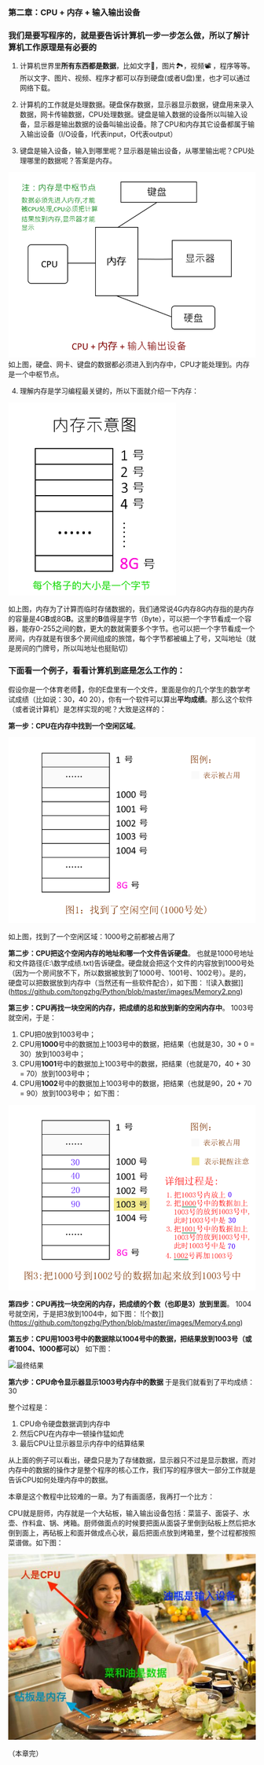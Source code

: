 ### 第二章：CPU + 内存 + 输入输出设备

### 我们是要写程序的，就是要告诉计算机一步一步怎么做，所以了解计算机工作原理是有必要的

1. 计算机世界里**所有东西都是数据**，比如文字📑，图片🏞️，视频📽️ ，程序等等。所以文字、图片、视频、程序才都可以存到硬盘(或者U盘)里，也才可以通过网络下载。

2. 计算机的工作就是处理数据。硬盘保存数据，显示器显示数据，键盘用来录入数据，网卡传输数据，CPU处理数据。键盘是输入数据的设备所以叫输入设备，显示器是输出数据的设备叫输出设备。除了CPU和内存其它设备都属于输入输出设备（I/O设备，I代表input，O代表output）

3. 键盘是输入设备，输入到哪里呢？显示器是输出设备，从哪里输出呢？CPU处理哪里的数据呢？答案是内存。

![计算机结构图](https://github.com/tongzhg/Python/blob/master/images/Structure.png)
如上图，硬盘、网卡、键盘的数据都必须进入到内存中，CPU才能处理到。内存是一个中枢节点。

4. 理解内存是学习编程最关键的，所以下面就介绍一下内存：

![内存示意图](https://github.com/tongzhg/Python/blob/master/images/Memory.png)

如上图，内存为了计算而临时存储数据的，我们通常说4G内存8G内存指的是内存的容量是4G**B**或8G**B**。这里的**B**值得是字节（Byte），可以把一个字节看成一个容器，能存0-255之间的数，更大的数就需要多个字节。也可以把一个字节看成一个房间，内存就是有很多个房间组成的旅馆，每个字节都被编上了号，又叫地址（就是房间的门牌号，所以叫地址也挺贴切）


### 下面看一个例子，看看计算机到底是怎么工作的：

假设你是一个体育老师🧘‍，你的E盘里有一个文件，里面是你的几个学生的数学考试成绩（比如说：30，40 20），你有一个软件可以算出**平均成绩**。那么这个软件（或者说计算机）是怎样实现的呢？大致是这样的：

**第一步：CPU在内存中找到一个空闲区域**。

![找到一块空闲区域](https://github.com/tongzhg/Python/blob/master/images/Memory1.png)

如上图，找到了一个空闲区域：1000号之前都被占用了

**第二步：CPU把这个空闲内存的地址和哪一个文件告诉硬盘**。
也就是1000号地址和文件路径(E:\数学成绩.txt)告诉硬盘。硬盘就会把这个文件的内容放到1000号处（因为一个房间放不下，所以数据被放到了1000号、1001号、1002号）。是的，硬盘可以把数据放到内存中（当然还有一些软件配合），如下图：
![读入数据]](https://github.com/tongzhg/Python/blob/master/images/Memory2.png)

**第三步：CPU再找一块空闲的内存，把成绩的总和放到新的空闲内存中**。
1003号就空闲，于是：
1. CPU把0放到1003号中；
2. CPU用**1000**号中的数据加上1003号中的数据，把结果（也就是30，30 + 0 = 30）放到1003号中；
3. CPU用**1001**号中的数据加上1003号中的数据，把结果（也就是70，40 + 30 = 70）放到1003号中；
4. CPU用**1002**号中的数据加上1003号中的数据，把结果（也就是90，20 + 70 = 90）放到1003号中；
如下图：

![求和](https://github.com/tongzhg/Python/blob/master/images/Memory3.png)

**第四步：CPU再找一块空闲的内存，把成绩的个数（也即是3）放到里面**。
1004号就空闲，于是把3放到1004中，如下图：
![个数]](https://github.com/tongzhg/Python/blob/master/images/Memory4.png)

**第五步：CPU用1003号中的数据除以1004号中的数据，把结果放到1003号（或者1004、1000都可以）**
如下图：

![最终结果](https://github.com/tongzhg/Python/blob/master/images/Memory6.png)

**第六步：CPU命令显示器显示1003号内存中的数据**
于是我们就看到了平均成绩：30

整个过程是：
1. CPU命令硬盘数据调到内存中
2. 然后CPU在内存中一顿操作猛如虎
3. 最后CPU让显示器显示内存中的结算结果

从上面的例子可以看出，硬盘只是为了存储数据，显示器只不过是显示数据，而对内存中的数据的操作才是整个程序的核心工作，我们写的程序很大一部分工作就是告诉CPU如何处理内存中的数据。

本章是这个教程中比较难的一章。为了有画面感，我再打一个比方：

CPU就是厨师，内存就是一个大砧板，输入输出设备包括：菜篮子、面袋子、水壶、作料盒、锅、烤箱。厨师做面点的时候要把面从面袋子里倒到砧板上然后把水倒到面上，再砧板上和面并做成点心状，最后把面点放到烤箱里，整个过程都按照菜谱做。如下图：

![砧板](https://github.com/tongzhg/Python/blob/master/images/cook.jpg)

（本章完）